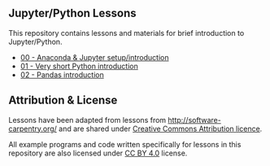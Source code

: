 Jupyter/Python Lessons
----------------------

This repository contains lessons and materials for brief introduction to
Jupyter/Python.

  * [00 - Anaconda & Jupyter setup/introduction](00-anaconda-jupyter-setup.ipynb)
  * [01 - Very short Python introduction](01-python-introduction.ipynb)
  * [02 - Pandas introduction](02-pandas-introduction.ipynb)

Attribution & License
---------------------
Lessons have been adapted from lessons from http://software-carpentry.org/ and
are shared under [Creative Commons Attribution licence](https://creativecommons.org/licenses/by/4.0/).

All example programs and code written specifically for lessons in this repository
are also licensed under [CC BY 4.0](https://creativecommons.org/licenses/by/4.0/legalcode) license.
